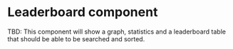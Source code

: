 # Leaderboard component
TBD: This component will show a graph, statistics and a leaderboard table that should be able to be searched and sorted.